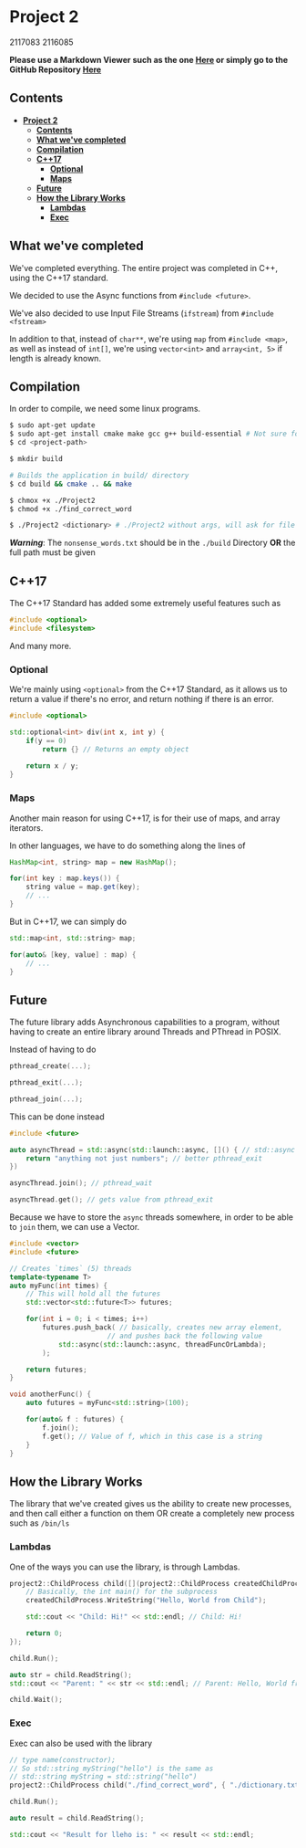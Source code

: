 # **Project 2**

2117083
2116085

**Please use a Markdown Viewer such as the one [Here](https://dillinger.io/) or simply go to 
the GitHub Repository [Here](https://github.com/UThessaly/OS-Project2)**

## **Contents**

- [**Project 2**](#project-2)
  - [**Contents**](#contents)
  - [**What we've completed**](#what-weve-completed)
  - [**Compilation**](#compilation)
  - [**C++17**](#c17)
    - [**Optional**](#optional)
    - [**Maps**](#maps)
  - [**Future**](#future)
  - [**How the Library Works**](#how-the-library-works)
    - [**Lambdas**](#lambdas)
    - [**Exec**](#exec)

## **What we've completed**

We've completed everything. The entire project was completed in C++, using the C++17 standard. 

We decided to use the Async functions from `#include <future>`. 

We've also decided to use Input File Streams (`ifstream`) from `#include <fstream>`

In addition to that, instead of `char**`, we're using `map` from `#include <map>`, as well as instead of `int[]`, we're using `vector<int>` and `array<int, 5>` if length is already known. 

## **Compilation**

In order to compile, we need some linux programs. 

```bash
$ sudo apt-get update 
$ sudo apt-get install cmake make gcc g++ build-essential # Not sure for build-essential 
$ cd <project-path>

$ mkdir build

# Builds the application in build/ directory
$ cd build && cmake .. && make

$ chmox +x ./Project2
$ chmod +x ./find_correct_word

$ ./Project2 <dictionary> # ./Project2 without args, will ask for file in runtime

```

***Warning***: The `nonsense_words.txt` should be in the `./build` Directory **OR** 
the full path must be given

## **C++17**

The C++17 Standard has added some extremely useful features such as

```cpp
#include <optional>
#include <filesystem>
```

And many more. 

### **Optional**

We're mainly using `<optional>` from the C++17 Standard, as it allows us to return a value if there's no error, and return nothing if there is an error.

```cpp
#include <optional>

std::optional<int> div(int x, int y) {
    if(y == 0) 
        return {} // Returns an empty object
    
    return x / y;
}
```

### **Maps**

Another main reason for using C++17, is for their use of maps, and array iterators.

In other languages, we have to do something along the lines of

```java
HashMap<int, string> map = new HashMap();

for(int key : map.keys()) {
    string value = map.get(key);
    // ...
}
```

But in C++17, we can simply do

```cpp
std::map<int, std::string> map;

for(auto& [key, value] : map) {
    // ...
}
```


## **Future**

The future library adds Asynchronous capabilities to a program, without having to create an entire library around Threads and PThread in POSIX. 

Instead of having to do 

```cpp
pthread_create(...);

pthread_exit(...);

pthread_join(...);
```

This can be done instead

```cpp
#include <future>

auto asyncThread = std::async(std::launch::async, []() { // std::async = pthread_create
    return "anything not just numbers"; // better pthread_exit
})

asyncThread.join(); // pthread_wait

asyncThread.get(); // gets value from pthread_exit
```

Because we have to store the `async` threads somewhere, in order to be able to `join` them, we can use a Vector.

```cpp
#include <vector>
#include <future>

// Creates `times` (5) threads
template<typename T>
auto myFunc(int times) {
    // This will hold all the futures
    std::vector<std::future<T>> futures;

    for(int i = 0; i < times; i++) 
        futures.push_back( // basically, creates new array element, 
                        // and pushes back the following value
            std::async(std::launch::async, threadFuncOrLambda);
        );

    return futures;
}

void anotherFunc() {
    auto futures = myFunc<std::string>(100);

    for(auto& f : futures) {
        f.join();
        f.get(); // Value of f, which in this case is a string
    }
}
```

## **How the Library Works**

The library that we've created gives us the ability to create new processes, and then call either a function on them OR create a completely new process such as `/bin/ls`

### **Lambdas** 

One of the ways you can use the library, is through Lambdas.

```cpp
project2::ChildProcess child([](project2::ChildProcess createdChildProcess) {
    // Basically, the int main() for the subprocess
    createdChildProcess.WriteString("Hello, World from Child");

    std::cout << "Child: Hi!" << std::endl; // Child: Hi!

    return 0;
}); 

child.Run();

auto str = child.ReadString();
std::cout << "Parent: " << str << std::endl; // Parent: Hello, World from Child

child.Wait();

```

### **Exec**

Exec can also be used with the library

```cpp
// type name(constructor);
// So std::string myString("hello") is the same as 
// std::string myString = std::string("hello")
project2::ChildProcess child("./find_correct_word", { "./dictionary.txt", "lleho" /* hello */ });

child.Run();

auto result = child.ReadString();

std::cout << "Result for lleho is: " << result << std::endl;
```